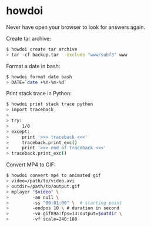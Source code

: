 # howdoi
Never have open your browser to look for answers again.

Create tar archive:
```bash
$ howdoi create tar archive
> tar -cf backup.tar --exclude "www/subf3" www
```

Format a date in bash:
```bash
$ howdoi format date bash
> DATE=`date +%Y-%m-%d`
```
Print stack trace in Python:
``` bash
$ howdoi print stack trace python
> import traceback
>
> try:
>     1/0
> except:
>     print '>>> traceback <<<'
>     traceback.print_exc()
>     print '>>> end of traceback <<<'
> traceback.print_exc()
```

Convert MP4 to GIF:
```bash
$ howdoi convert mp4 to animated gif
> video=/path/to/video.avi
> outdir=/path/to/output.gif
> mplayer "$video" \
>         -ao null \
>         -ss "00:01:00" \  # starting point
>         -endpos 10 \ # duration in second
>         -vo gif89a:fps=13:output=$outdir \
>         -vf scale=240:180
```

